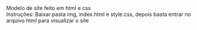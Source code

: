 <div font-dize: 20px>Modelo de site feito em html e css<div>
Instruções: Baixar pasta img, index.html e style.css, depois basta entrar no arquivo html para visualizar o site
